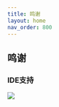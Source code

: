 ```yaml
---
title: 鸣谢
layout: home
nav_order: 800
---
```

## 鸣谢
### IDE支持
[<image src="img/jb_beam.svg"> </image>](https://www.jetbrains.com/?from=obsidian-douban)
